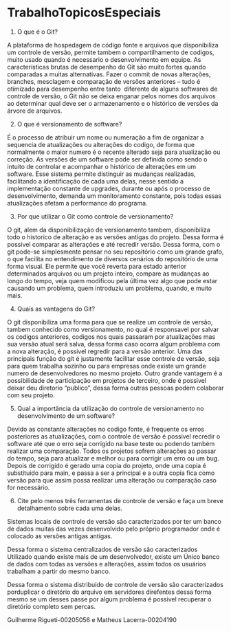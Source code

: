 # TrabalhoTopicosEspeciais

1. O que é o Git?

A plataforma de hospedagem de código fonte e arquivos que disponibiliza um controle de versão, permite tambem o 
compartilhamento de codigos, muito usado quando é necessario o desenvolvimento em equipe. As características 
brutas de desempenho do Git são muito fortes quando comparadas a muitas alternativas. Fazer o commit de novas 
alterações, branches, mesclagem e comparação de versões anteriores – tudo é otimizado para desempenho entre tanto
 diferente de alguns softwares de controle de versão, o Git não se deixa enganar pelos nomes dos arquivos ao determinar
 qual deve ser o armazenamento e o histórico de versões da árvore de arquivos.

2. O que é versionamento de software?

É o processo de atribuir um nome ou numeração a fim de organizar a sequencia de atualizações  ou alterações do codigo,
 de forma que normalmente o maior numero é o recente alterado seja para atualização ou correção. As versões de um 
software pode ser definida como sendo o intuito de controlar e acompanhar o histórico de alterações em um software.
 Esse sistema permite distinguir as mudanças realizadas, facilitando a identificação de cada uma delas, nesse sentido
 a implementação constante de upgrades, durante ou após o processo de desenvolvimento, demanda um monitoramento constante, 
pois todas essas atualizações afetam a performance do programa.

3. Por que utilizar o Git como controle de versionamento?

O git, alem da disponibilização de versionamento tambem,  disponibiliza todo o historico de alteração e as versões 
 antigas do projeto. Dessa forma é possivel comparar as alterações e até recredir versão. Dessa forma, com o git 
pode-se simplesmente pensar no seu repositório como um grande grafo, o que facilita no entendimento de diversos 
cenários do repositório de uma forma visual. Ele permite que você reverta para estado anterior determinados arquivos
 ou um projeto inteiro, compare as mudanças ao longo do tempo, veja quem modificou pela última vez algo que pode
 estar causando um problema, quem introduziu um problema, quando, e muito mais.

4. Quais as vantagens do Git? 

O git disponibiliza uma forma para que se realize um controle de versão, tambem conhecido como versionamento,
 no qual é responsavel por salvar os codigos anteriores, codigos nos quais passaram por atualizações mas sua
 versão atual será salva, dessa forma caso ocorra algum problema com a nova alteração, é possivel regredir para
 a versão anterior. Uma das principais função do git é justamente facilitar esse controle de versão, seja para 
quem trabalha sozinho ou para empresas onde existe um grande numero de desenvolvedores no mesmo projeto. Outro 
grande vantagem é a possibilidade de participação em projetos de terceiro, onde é possivel deixar deu diretorio 
“publico”, dessa forma outras pessoas podem colaborar com seu projeto.

5. Qual a importância da utilização do controle de versionamento no desenvolvimento de um software?

Devido as constante alterações no codigo fonte, é frequente os erros posteriores as atualizações, com o controle 
de versão é possivel recredir o software até que o erro seja corrigido na  base teste ou podendo também realizar
 uma comparação. Todos os projetos sofrem alterações ao passar do tempo, seja para atualizar e melhor ou para
 corrigir um erro ou um bug. Depois de corrigido é gerado uma copia do projeto, onde uma copia é substituido para
 main, e passa a ser a principal e a outra copia fica como versão para que assim possa realizar uma alteração ou 
comparação caso for necessário.

6. Cite pelo menos três ferramentas de controle de versão e faça um breve detalhamento sobre cada uma delas.

Sistemas locais de controle de versão são caracterizados por ter um banco de dados muitas das vezes desenvolvido pelo 
próprio programador onde é colocado as versões antigas antigas.

Dessa forma o sistema centralizados de versão são caracterizados Utilizado quando existe mais de um desenvolvedor, existe um 
Único banco de dados com todas as versões e alterações, assim todos os usuários trabalham a partir do mesmo banco.

Dessa forma o sistema distribuído de controle de versão são caracterizados porduplicar o diretório do arquivo em servidores 
direfentes dessa forma mesmo se um desses passe por algum problema é possivel recuperar o diretório completo sem percas.

Guilherme Rigueti-00205056 e Matheus Lacerra-00204190